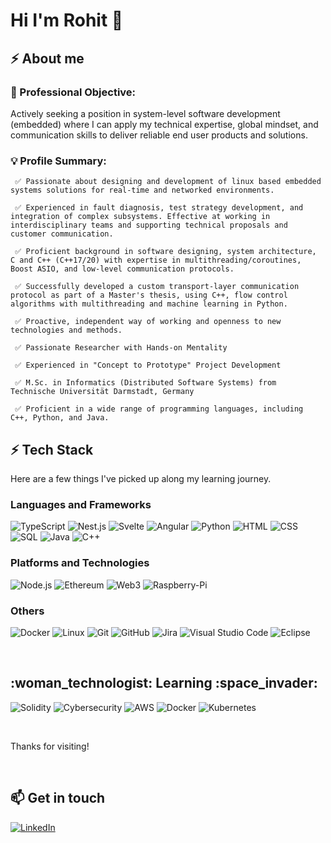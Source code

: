 <!--
**rohit--jain/rohit--jain** is a ✨ _special_ ✨ repository because its `README.md` (this file) appears on your GitHub profile.

Here are some ideas to get you started:

- 🔭 I’m currently working on ...
- 🌱 I’m currently learning ...
- 👯 I’m looking to collaborate on ...
- 🤔 I’m looking for help with ...
- 💬 Ask me about ...
- 📫 How to reach me: ...
- 😄 Pronouns: ...
- ⚡ Fun fact: ...
-->
# Hi I'm Rohit 👋

<!-- <pre><img align="right" height="250" width="1000" src="https://github.com/ManjiriBirajdar/ManjiriBirajdar/blob/main/Technology%20LinkedIn%20Banner%201.jpg"/></pre> -->
 
## ⚡ About me 

### 🎯 Professional Objective:

Actively seeking a position in system-level software development (embedded) where I can apply my technical expertise, global mindset, and communication skills to deliver reliable end user products and solutions. 
 
### 💡 Profile Summary:


     ✅ Passionate about designing and development of linux based embedded systems solutions for real-time and networked environments.
     
     ✅ Experienced in fault diagnosis, test strategy development, and integration of complex subsystems. Effective at working in interdisciplinary teams and supporting technical proposals and customer communication.
     
     ✅ Proficient background in software designing, system architecture, C and C++ (C++17/20) with expertise in multithreading/coroutines, Boost ASIO, and low-level communication protocols.
     
     ✅ Successfully developed a custom transport-layer communication protocol as part of a Master's thesis, using C++, flow control algorithms with multithreading and machine learning in Python.

     ✅ Proactive, independent way of working and openness to new technologies and methods.
     
     ✅ Passionate Researcher with Hands-on Mentality
     
     ✅ Experienced in "Concept to Prototype" Project Development
     
     ✅ M.Sc. in Informatics (Distributed Software Systems) from Technische Universität Darmstadt, Germany
     
     ✅ Proficient in a wide range of programming languages, including C++, Python, and Java.

## ⚡ Tech Stack

Here are a few things I've picked up along my learning journey.

<h3> Languages and Frameworks </h3>

![TypeScript](https://img.shields.io/badge/-TypeScript-000?&logo=TypeScript)
![Nest.js](https://img.shields.io/badge/-Nest.js-000?&logo=nest.js)
![Svelte](https://img.shields.io/badge/-Svelte-000?&logo=Svelte)
![Angular](https://img.shields.io/badge/-Angular-000?&logo=Angular)
![Python](https://img.shields.io/badge/-Python-000?&logo=Python)
![HTML](https://img.shields.io/badge/-HTML-000?&logo=HTML5)
![CSS](https://img.shields.io/badge/-CSS-000?&logo=CSS3)
![SQL](https://img.shields.io/badge/-SQL-000?&logo=MySQL)
![Java](https://img.shields.io/badge/-Java-000?&logo=Java&logoColor=007396)
![C++](https://img.shields.io/badge/-C++-000?&logo=c%2b%2b&logoColor=00599C)

<h3> Platforms and Technologies </h3> 

![Node.js](https://img.shields.io/badge/-Node.js-000?&logo=node.js)
![Ethereum](https://img.shields.io/badge/-Blockchain-000?&logo=Ethereum)
![Web3](https://img.shields.io/badge/-Web3-000?&logo=Web3)
![Raspberry-Pi](https://img.shields.io/badge/-Raspberry%20Pi-000?&logo=Raspberry-Pi)

<h3> 	Others </h3> 

![Docker](https://img.shields.io/badge/-Docker-000?&logo=Docker)
![Linux](https://img.shields.io/badge/-Linux-000?&logo=Linux)
![Git](https://img.shields.io/badge/-git-000?&logo=Git)
![GitHub](https://img.shields.io/badge/-github-000?&logo=GitHub)
![Jira](https://img.shields.io/badge/-Jira-000?&logo=Jira)
![Visual Studio Code](https://img.shields.io/badge/-Visual%20Studio%20Code-05122A?style=flat&logo=visual-studio-code&logoColor=007ACC)
![Eclipse](https://img.shields.io/badge/-Eclipse-05122A?style=flat&logo=eclipse-ide&logoColor=2C2255)

<br />
<h2> :woman_technologist: Learning :space_invader: </h2>

![Solidity](https://img.shields.io/badge/-solidity-000?&logo=solidity)
![Cybersecurity](https://img.shields.io/badge/Cybersecurity-000?&logo=Cybersecurity)
![AWS](https://img.shields.io/badge/AWS-000?&logo=AWS&logoColor=F90)
![Docker](https://img.shields.io/badge/-Docker-000?&logo=Docker)
![Kubernetes](https://img.shields.io/badge/-Kubernetes-000?&logo=Kubernetes)


<br />

Thanks for visiting!

<br />
<h2> 📫 Get in touch </h2>

[![LinkedIn](https://img.shields.io/badge/LinkedIn-0077B5?style=for-the-badge&logo=linkedin&logoColor=white)](https://www.linkedin.com/in/rohitjain324/)

<br />
